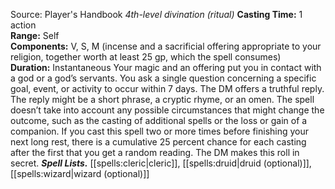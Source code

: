 Source: Player's Handbook
*4th-level divination (ritual)*
**Casting Time:** 1 action  
**Range:** Self  
**Components:** V, S, M (incense and a sacrificial offering appropriate to your religion, together worth at least 25 gp, which the spell consumes)  
**Duration:** Instantaneous
Your magic and an offering put you in contact with a god or a god’s servants. You ask a single question concerning a specific goal, event, or activity to occur within 7 days. The DM offers a truthful reply. The reply might be a short phrase, a cryptic rhyme, or an omen.
The spell doesn’t take into account any possible circumstances that might change the outcome, such as the casting of additional spells or the loss or gain of a companion.
If you cast this spell two or more times before finishing your next long rest, there is a cumulative 25 percent chance for each casting after the first that you get a random reading. The DM makes this roll in secret.
***Spell Lists.*** [[spells:cleric|cleric]], [[spells:druid|druid (optional)]], [[spells:wizard|wizard (optional)]]